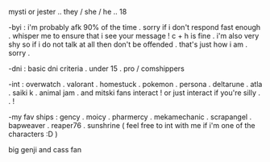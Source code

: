mysti or jester .. they / she / he .. 18

-byi : i'm probably afk 90% of the time . sorry if i don't respond fast enough . whisper me to ensure that i see your message ! c + h is fine . i'm also very shy so if i do not talk at all then don't be offended . that's just how i am . sorry .

-dni : basic dni criteria . under 15 . pro / comshippers 

-int : overwatch . valorant . homestuck . pokemon . persona . deltarune . atla . saiki k . animal jam . and mitski fans interact ! or just interact if you're silly . . !

-my fav ships : gency .  moicy . pharmercy . mekamechanic . scrapangel . bapweaver . reaper76 . sunshrine ( feel free to int with me if i'm one of the characters :D )

 big genji and cass fan
